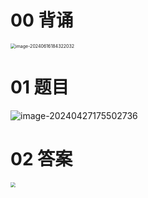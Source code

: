 # 00 背诵

<img src="https://cvp.oss-cn-shanghai.aliyuncs.com/picgo/202406161843390.png" alt="image-20240616184322032" style="zoom:50%;" />



# 01 题目

![image-20240427175502736](https://cvp.oss-cn-shanghai.aliyuncs.com/picgo/202404271755797.png)



# 02 答案

<img src="https://cvp.oss-cn-shanghai.aliyuncs.com/picgo/202406161844687.png" style="zoom:50%;" />


